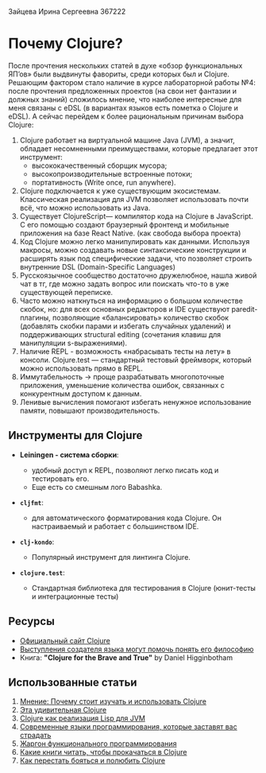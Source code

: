 Зайцева Ирина Сергеевна
367222
# Почему Clojure?

После прочтения нескольких статей в духе «обзор функциональных ЯП’ов» были выдвинуты фавориты, среди которых был и Clojure. Решающим фактором стало наличие в курсе лабораторной работы №4: после прочтения предложенных проектов (на свои нет фантазии и должных знаний) сложилось мнение, что наиболее интересные для меня связаны с eDSL (в вариантах языков есть пометка о Clojure и eDSL). 
А сейчас перейдем к более рациональным причинам выбора Clojure:

1. Clojure работает на виртуальной машине Java (JVM), а значит, обладает несомненными преимуществами, которые предлагает этот инструмент:
   - высококачественный сборщик мусора;
   - высокопроизводительные встроенные потоки;
   - портативность (Write once, run anywhere).
2. Clojure подключается к уже существующим экосистемам. Классическая реализация для JVM позволяет использовать почти всё, что можно использовать из Java.
3. Существует ClojureScript— компилятор кода на Clojure в JavaScript. С его помощью создают браузерный фронтенд и мобильные приложения на базе React Native. (как свобода выбора проекта)
4. Код Clojure можно легко манипулировать как данными. Используя макросы, можно создавать новые синтаксические конструкции и расширять язык под специфические задачи, что позволяет строить внутренние DSL (Domain-Specific Languages) 
5. Русскоязычное сообщество достаточно дружелюбное, нашла живой чат в тг, где можно задать вопрос или поискать что-то в уже существующей переписке.
6. Часто можно наткнуться на информацию о большом количестве скобок, но: для всех основных редакторов и IDE существуют paredit-плагины, позволяющие «балансировать» количество скобок (добавлять скобки парами и избегать случайных удалений) и поддерживающих structural editing (сочетания клавиш для манипуляции s-выражениями).
7. Наличие REPL - возможность «набрасывать тесты на лету» в консоли. Clojure.test — стандартный тестовый фреймворк, который можно использовать прямо в REPL.
8. Иммутабельность -> проще разрабатывать многопоточные приложения, уменьшение количества ошибок, связанных с конкурентным доступом к данным.
9. Ленивые вычисления помогают избегать ненужное использование памяти, повышают производительность.

## Инструменты для Clojure

- **Leiningen - система сборки**:
  - удобный доступ к REPL, позволяют легко писать код и тестировать его.
  - Еще есть со смешным лого Babashka. 

- **`cljfmt`**:
  - для автоматического форматирования кода Clojure. Он настраиваемый и работает с большинством IDE.

- **`clj-kondo`**:
  - Популярный инструмент для линтинга Clojure.

- **`clojure.test`**:
  - Стандартная библиотека для тестирования в Clojure (юнит-тесты и интеграционные тесты) 

## Ресурсы

- [Официальный сайт Clojure](https://clojure.org/)
- [Выступления создателя языка могут помочь понять его философию](https://habr.com/ru/articles/194032/)
- Книга: **"Clojure for the Brave and True"** by Daniel Higginbotham

## Использованные статьи

1. [Мнение: Почему стоит изучать и использовать Clojure](https://habr.com/ru/companies/latera/articles/280734/)
2. [Эта удивительная Clojure](https://grishaev.me/clojure-article/)
3. [Clojure как реализация Lisp для JVM](https://infostart.ru/journal/news/mir-1s/clojure-realizatsiya-lisp-dlya-jvm_904140/)
4. [Современные языки программирования, которые заставят вас страдать](https://tproger.ru/translations/sovremennye-jazyki-programmirovanija-kotorye-zastavjat-vas-stradat-chast-2-funkcionalnye-jazyki)
5. [Жаргон функционального программирования](https://habr.com/ru/articles/310172/)
6. [Какие книги читать, чтобы прокачаться в Clojure](https://www.health-samurai.io/blog/clojure-books)
7. [Как перестать бояться и полюбить Clojure](https://dou.ua/forums/topic/32578/)
